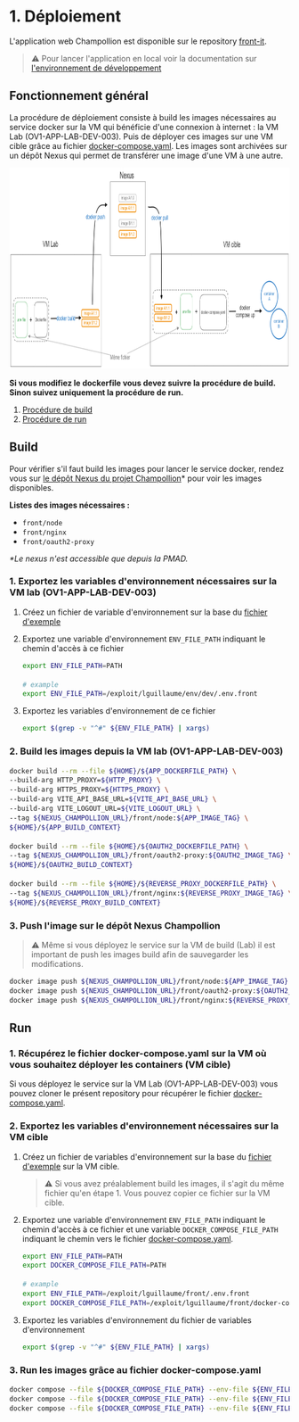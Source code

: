 # 1. Déploiement

L'application web Champollion est disponible sur le repository [front-it](..).

> ⚠️ Pour lancer l'application en local voir la documentation sur [l'environnement de développement](2_developpement.md)

## Fonctionnement général

La procédure de déploiement consiste à build les images nécessaires au service docker sur la VM qui bénéficie d'une connexion à internet : la VM Lab (OV1-APP-LAB-DEV-003). Puis de déployer ces images sur une VM cible grâce au fichier [docker-compose.yaml](../docker-compose.yaml).  Les images sont archivées sur un dépôt Nexus qui permet de transférer une image d'une VM à une autre.

<img src="assets/1_deploiement_001.png" width="860" height="360">

**Si vous modifiez le dockerfile vous devez suivre la procédure de build. Sinon suivez uniquement la procédure de run.**

1. [Procédure de build](#build)
2. [Procédure de run](#run)

## Build

Pour vérifier s'il faut build les images pour lancer le service docker, rendez vous sur [le dépôt Nexus du projet Champollion](https://10.252.1.10/#browse/browse:Champollion:v2%2Fchampollion-dev)* pour voir les images disponibles.

**Listes des images nécessaires :**
 -  `front/node`
 -  `front/nginx`
 -  `front/oauth2-proxy`

*\*Le nexus n'est accessible que depuis la PMAD.*

### 1. Exportez les variables d'environnement nécessaires sur la VM lab (OV1-APP-LAB-DEV-003)

1. Créez un fichier de variable d'environnement sur la base du [fichier d'exemple](../.env.example)

2. Exportez une variable d'environnement `ENV_FILE_PATH` indiquant le chemin d'accès à ce fichier

    ```bash
    export ENV_FILE_PATH=PATH

    # example
    export ENV_FILE_PATH=/exploit/lguillaume/env/dev/.env.front
    ```

3. Exportez les variables d'environnement de ce fichier

    ```bash
    export $(grep -v "^#" ${ENV_FILE_PATH} | xargs)
    ```

### 2. Build les images depuis la VM lab (OV1-APP-LAB-DEV-003)

```bash
docker build --rm --file ${HOME}/${APP_DOCKERFILE_PATH} \
--build-arg HTTP_PROXY=${HTTP_PROXY} \
--build-arg HTTPS_PROXY=${HTTPS_PROXY} \
--build-arg VITE_API_BASE_URL=${VITE_API_BASE_URL} \
--build-arg VITE_LOGOUT_URL=${VITE_LOGOUT_URL} \
--tag ${NEXUS_CHAMPOLLION_URL}/front/node:${APP_IMAGE_TAG} \
${HOME}/${APP_BUILD_CONTEXT}

docker build --rm --file ${HOME}/${OAUTH2_DOCKERFILE_PATH} \
--tag ${NEXUS_CHAMPOLLION_URL}/front/oauth2-proxy:${OAUTH2_IMAGE_TAG} \
${HOME}/${OAUTH2_BUILD_CONTEXT}

docker build --rm --file ${HOME}/${REVERSE_PROXY_DOCKERFILE_PATH} \
--tag ${NEXUS_CHAMPOLLION_URL}/front/nginx:${REVERSE_PROXY_IMAGE_TAG} \
${HOME}/${REVERSE_PROXY_BUILD_CONTEXT}
```

### 3. Push l'image sur le dépôt Nexus Champollion

> ⚠️ Même si vous déployez le service sur la VM de build (Lab) il est important de push les images build afin de sauvegarder les modifications.


```bash
docker image push ${NEXUS_CHAMPOLLION_URL}/front/node:${APP_IMAGE_TAG}
docker image push ${NEXUS_CHAMPOLLION_URL}/front/oauth2-proxy:${OAUTH2_IMAGE_TAG}
docker image push ${NEXUS_CHAMPOLLION_URL}/front/nginx:${REVERSE_PROXY_IMAGE_TAG}
```

## Run 

### 1. Récupérez le fichier docker-compose.yaml sur la VM où vous souhaitez déployer les containers (VM cible)

Si vous déployez le service sur la VM Lab (OV1-APP-LAB-DEV-003) vous pouvez cloner le présent repository pour récupérer le fichier [docker-compose.yaml](../../database/docker-compose.yaml).

### 2. Exportez les variables d'environnement nécessaires sur la VM cible


1. Créez un fichier de variables d'environnement sur la base du [fichier d'exemple](../.env.example) sur la VM cible. 

    > ⚠️ Si vous avez préalablement build les images, il s'agit du même fichier qu'en étape 1. Vous pouvez copier ce fichier sur la VM cible.

2. Exportez une variable d'environnement `ENV_FILE_PATH` indiquant le chemin d'accès à ce fichier et une variable `DOCKER_COMPOSE_FILE_PATH` indiquant le chemin vers le fichier [docker-compose.yaml](../docker-compose.yaml).

    ```bash
    export ENV_FILE_PATH=PATH
    export DOCKER_COMPOSE_FILE_PATH=PATH

    # example
    export ENV_FILE_PATH=/exploit/lguillaume/front/.env.front
    export DOCKER_COMPOSE_FILE_PATH=/exploit/lguillaume/front/docker-compose.yaml
    ```

3. Exportez les variables d'environnement du fichier de variables d'environnement

    ```bash
    export $(grep -v "^#" ${ENV_FILE_PATH} | xargs)
    ```

### 3. Run les images grâce au fichier docker-compose.yaml

```bash
docker compose --file ${DOCKER_COMPOSE_FILE_PATH} --env-file ${ENV_FILE_PATH} stop && \
docker compose --file ${DOCKER_COMPOSE_FILE_PATH} --env-file ${ENV_FILE_PATH} rm -f && \
docker compose --file ${DOCKER_COMPOSE_FILE_PATH} --env-file ${ENV_FILE_PATH} up --detach
```